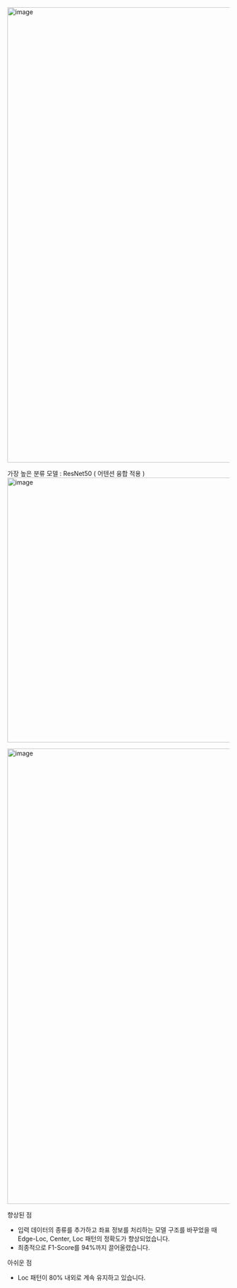 <img width="1091" height="1030" alt="image" src="https://github.com/user-attachments/assets/14857ded-8662-4695-a0bd-77764a4bbf8c" />

가장 높은 분류 모델 : ResNet50 ( 어텐션 융합 적용 )
<img width="731" height="599" alt="image" src="https://github.com/user-attachments/assets/3c0c5dca-a6fa-4f0c-b079-886be110b8bd" />

<img width="1091" height="1030" alt="image" src="https://github.com/user-attachments/assets/3dc37f98-ea34-4e1a-a2fe-7f2bcf269adc" />


향상된 점
- 입력 데이터의 종류를 추가하고 좌표 정보를 처리하는 모델 구조를 바꾸었을 때 Edge-Loc, Center, Loc 패턴의 정확도가 향상되었습니다.
- 최종적으로 F1-Score를 94%까지 끌어올렸습니다.

아쉬운 점
- Loc 패턴이 80% 내외로 계속 유지하고 있습니다.














